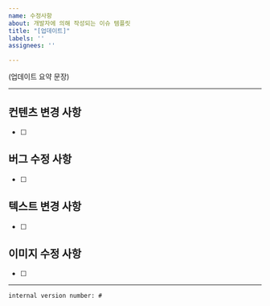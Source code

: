 ```yaml
---
name: 수정사항
about: 개발자에 의해 작성되는 이슈 템플릿
title: "[업데이트]"
labels: ''
assignees: ''

---
```


(업데이트 요약 문장)

---

컨텐츠 변경 사항
---
- [ ] 

버그 수정 사항
---
- [ ] 

텍스트 변경 사항
---
- [ ] 

이미지 수정 사항
---
- [ ] 

---
` internal version number: # `